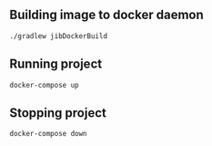 ## Building image to docker daemon

```
./gradlew jibDockerBuild
```


## Running project

```
docker-compose up
```

## Stopping project

```
docker-compose down
```

